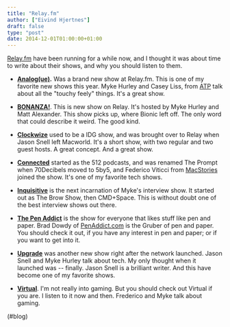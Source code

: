 ```yaml
---
title: "Relay.fm"
author: ["Eivind Hjertnes"]
draft: false
type: "post"
date: 2014-12-01T01:00:00+01:00
---
```


[Relay.fm](http://www.relay.fm/) have been running for a while now,
and I thought it was about time to write about their shows, and why you
should listen to them.

-   **[Analog(ue)](http://www.relay.fm/analogue).** Was a brand new show
    at Relay.fm. This is one of my favorite new shows this year. Myke
    Hurley and Casey Liss, from [ATP](http://atp.fm) talk about all the
    "touchy feely" things. It's a great show.

-   **[BONANZA!](http://www.relay.fm/bonanza)**. This is new show on
    Relay. It's hosted by Myke Hurley and Matt Alexander. This show picks
    up, where Bionic left off. The only word that could describe it weird.
    The good kind.

-   **[Clockwize](http://www.relay.fm/clockwise)** used to be a IDG show,
    and was brought over to Relay when Jason Snell left Macworld. It's a
    short show, with two regular and two guest hosts. A great concept. And
    a great show.

-   **[Connected](http://www.relay.fm/connected)** started as the 512
    podcasts, and was renamed The Prompt when 70Decibels moved to 5by5,
    and Federico Viticci from [MacStories](http://macstories.net) joined
    the show. It's one of my favorite tech shows.

-   **[Inquisitive](http://www.relay.fm/inquisitive)** is the next
    incarnation of Myke's interview show. It started out as The Brow Show,
    then CMD+Space. This is without doubt one of the best interview shows
    out there.

    <div class="HTML">
      <div></div>

    </p>

    </div>

-   **[The Pen Addict](http://www.relay.fm/penaddict)** is the show for
    everyone that likes stuff like pen and paper. Brad Dowdy of
    [PenAddict.com](http://penaddict.com) is the Gruber of pen and
    paper. You should check it out, if you have any interest in pen and
    paper; or if you want to get into it.

-   **[Upgrade](http://www.relay.fm/upgrade)** was another new show right
    after the network launched. Jason Snell and Myke Hurley talk about
    tech. My only thought when it launched was -- finally. Jason Snell is
    a brilliant writer. And this have become one of my favorite shows.

-   **[Virtual](http://www.relay.fm/virtual)**. I'm not really into
    gaming. But you should check out Virtual if you are. I listen to it
    now and then. Frederico and Myke talk about gaming.

(#blog)
